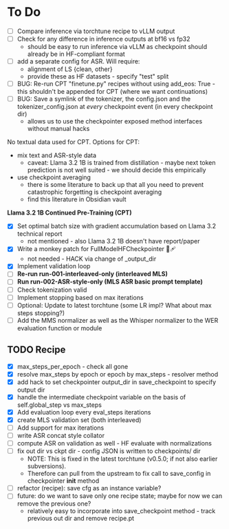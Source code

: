 # To Do

- [ ] Compare inference via torchtune recipe to vLLM output
- [ ] Check for any difference in inference outputs at bf16 vs fp32
    - should be easy to run inference via vLLM as checkpoint should already be in HF-compliant format
- [ ] add a separate config for ASR. Will require:
    - alignment of LS {clean, other}
    - provide these as HF datasets - specify "test" split
- [ ] BUG: Re-run CPT "finetune.py" recipes without using add_eos: True - this shouldn't be appended for CPT (where we want continuations)
- [ ] BUG: Save a symlink of the tokenizer, the config.json and the tokenizer_config.json at _every_ checkpoint event (in every checkpoint dir)
    - allows us to use the checkpointer exposed method interfaces without manual hacks

No textual data used for CPT. Options for CPT:

- mix text and ASR-style data
    - caveat: Llama 3.2 1B is trained from distillation - maybe next token prediction is not well suited - we should decide this empirically
- use checkpoint averaging
    - there is some literature to back up that all you need to prevent catastrophic forgetting is checkpoint averaging
    - find this literature in Obsidian vault

**Llama 3.2 1B Continued Pre-Training (CPT)**
- [x] Set optimal batch size with gradient accumulation based on Llama 3.2 technical report
    - not mentioned - also Llama 3.2 1B doesn't have report/paper
- [x] Write a monkey patch for FullModelHFCheckpointer 🙈🩹
    - not needed - HACK via change of _output_dir
- [x] Implement validation loop
- [ ] **Re-run run-001-interleaved-only (interleaved MLS)**
- [ ] **Run run-002-ASR-style-only (MLS ASR basic prompt template)**
- [ ] Check tokenization valid
- [ ] Implement stopping based on max iterations
- [ ] Optional: Update to latest torchtune (some LR impl? What about max steps stopping?)
- [ ] Add the MMS normalizer as well as the Whisper normalizer to the WER evaluation function or module

## TODO Recipe

- [x] max_steps_per_epoch -  check all gone
- [x] resolve max_steps by epoch or epoch by max_steps - resolver method
- [x] add hack to set checkpointer output_dir in save_checkpoint to specify output dir
- [x] handle the intermediate checkpoint variable on the basis of self.global_step vs max_steps
- [x] Add evaluation loop every eval_steps iterations
- [x] create MLS validation set (both interleaved)
- [ ] Add support for max iterations
- [ ] write ASR concat style collator
- [ ] compute ASR on validation as well - HF evaluate with normalizations
- [ ] fix out dir vs ckpt dir - config JSON is written to  checkpoints/ dir
    - NOTE: This is fixed in the latest torchtune (v0.5.0; if not also earlier subversions).
    - Therefore can pull from the upstream to fix call to save_config in checkpointer __init__ method
- [ ] refactor (recipe): save cfg as an instance variable?
- [ ] future: do we want to save only one recipe state; maybe for now we can remove the previous one?
    - relatively easy to incorporate into save_checkpoint method - track previous out dir and remove recipe.pt
